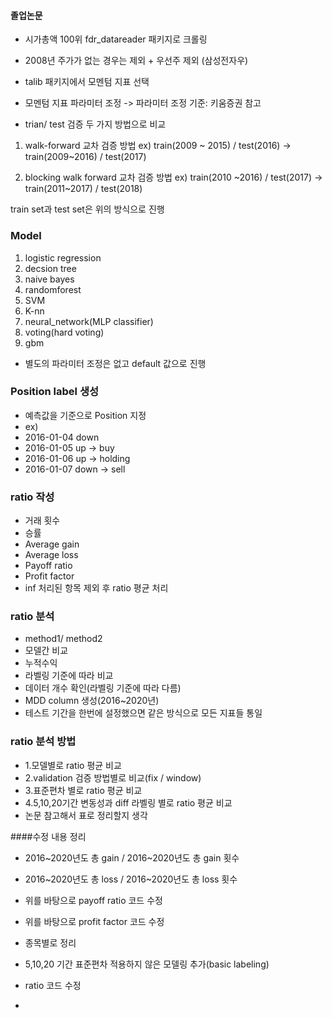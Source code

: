 #### 졸업논문
- 시가총액 100위 fdr_datareader 패키지로 크롤링
- 2008년 주가가 없는 경우는 제외 +  우선주 제외 (삼성전자우)

- talib 패키지에서 모멘텀 지표 선택
- 모멘텀 지표 파라미터 조정 -> 파라미터 조정 기준: 키움증권 참고
- trian/ test 검증 두 가지 방법으로 비교


1. walk-forward 교차 검증 방법
ex) train(2009 ~ 2015) / test(2016)  -> train(2009~2016) / test(2017)

2. blocking walk forward 교차 검증 방법
ex) train(2010 ~2016) / test(2017)  ->  train(2011~2017) / test(2018)

train set과 test set은 위의 방식으로 진행

### Model
1. logistic regression
2. decsion tree
3. naive bayes
4. randomforest
5. SVM
6. K-nn
7. neural_network(MLP classifier)
8. voting(hard voting)
7. gbm
- 별도의 파라미터 조정은 없고 default 값으로 진행


### Position label 생성
- 예측값을 기준으로 Position 지정
- ex)
- 2016-01-04 down 
- 2016-01-05 up -> buy
- 2016-01-06 up -> holding
- 2016-01-07 down -> sell

### ratio 작성
- 거래 횟수
- 승률
- Average gain
- Average loss
- Payoff ratio
- Profit factor
- inf 처리된 항목 제외 후 ratio 평균 처리

### ratio 분석
- method1/ method2
- 모델간 비교
- 누적수익
- 라벨링 기준에 따라 비교
- 데이터 개수 확인(라벨링 기준에 따라 다름)
- MDD column 생성(2016~2020년)
- 테스트 기간을 한번에 설정했으면 같은 방식으로 모든 지표들 통일




### ratio 분석 방법

- 1.모델별로 ratio 평균 비교
- 2.validation 검증 방법별로 비교(fix / window)
- 3.표준편차 별로 ratio 평균 비교
- 4.5,10,20기간 변동성과 diff 라벨링 별로 ratio 평균 비교
- 논문 참고해서 표로 정리할지 생각


####수정 내용 정리
- 2016~2020년도 총 gain / 2016~2020년도 총 gain 횟수
- 2016~2020년도 총 loss / 2016~2020년도 총 loss 횟수

- 위를 바탕으로 payoff ratio 코드 수정
- 위를 바탕으로 profit factor 코드 수정
- 종목별로 정리
- 5,10,20 기간 표준편차 적용하지 않은 모델링 추가(basic labeling)
- ratio 코드 수정
- 
